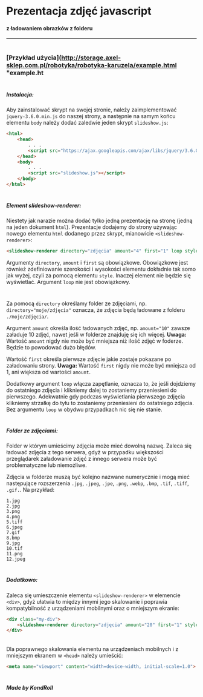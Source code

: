 # Prezentacja zdjęć javascript 
#### z ładowaniem obrazków z folderu
***
#
### [Przykład użycia](http://storage.axel-sklep.com.pl/robotyka/robotyka-karuzela/example.html "example.ht
#
##### Instalacja:
Aby zainstalować skrypt na swojej stronie, należy zaimplementować ``jquery-3.6.0.min.js`` do naszej strony, a następnie na samym końcu elementu ``body`` należy dodać zaledwie jeden skrypt ``slideshow.js``:
```html
<html>
    <head>
        . . .
        <script src="https://ajax.googleapis.com/ajax/libs/jquery/3.6.0/jquery.min.js"></script>
    </head>
    <body>
        . . .
        <script src="slideshow.js"></script>
    </body>
</html>
```
#
##### Element slideshow-renderer:
Niestety jak narazie można dodać tylko jedną prezentację na stronę (jedną na jeden dokument ``html``).
Prezentacje dodajemy do strony używając nowego elementu ``html`` dodanego przez skrypt, mianowicie ``<slideshow-renderer>``:
```html
<slideshow-renderer directory="zdjęcia" amount="4" first="1" loop style="width: 800px; height: 450px;"></slideshow-renderer>
```
Argumenty ``directory``, ``amount`` i ``first`` są obowiązkowe. Obowiązkowe jest również zdefiniowanie szerokości i wysokości elementu dokładnie tak somo jak wyżej, czyli za pomocą elementu ``style``. Inaczej element nie będzie się wyświetlać. Argument ``loop`` nie jest obowiązkowy.
#
Za pomocą ``directory`` określamy folder ze zdjęciami, np. ``directory="moje/zdjęcia"`` oznacza, że zdjęcia będą ładowane z folderu ``./moje/zdjęcia/``.

Argument ``amount`` określa ilość ładowanych zdjęć, np. ``amount="10"`` zawsze załaduje 10 zdjęć, nawet jeśli w folderze znajduję się ich więcej.
**Uwaga:** Wartość ``amount`` nigdy nie może być mniejsza niż ilość zdjęć w foderze. Będzie to powodować dużo błędów.

Wartość ``first`` określa pierwsze zdjęcie jakie zostaje pokazane po załadowaniu strony.
**Uwaga:** Wartość ``first`` nigdy nie może być mniejsza od 1, ani większa od wartości ``amount``.

Dodatkowy argument ``loop`` włącza zapętlanie, oznacza to, że jeśli dojdziemy do ostatniego zdjęcia i klikniemy dalej to zostaniemy przeniesieni do pierwszego. Adekwatnie gdy podczas wyświetlania pierwszego zdjęcia klikniemy strzałkę do tyłu to zostaniemy przeniesieni do ostatniego zdjęcia. Bez argumentu ``loop`` w obydwu przypadkach nic się nie stanie.
#
##### Folder ze zdjęciami:
Folder w którym umieścimy zdjęcia może mieć dowolną nazwę. Zaleca się ładować zdjęcia z tego serwera, gdyż w przypadku większości przeglądarek załadowanie zdjęć z innego serwera może być problematyczne lub niemożliwe.

Zdjęcia w folderze muszą być kolejno nazwane numerycznie i mogą mieć następujące rozszerzenia ``.jpg``, ``.jpeg``, ``.jpe``, ``.png``, ``.webp``, ``.bmp``, ``.tif``, ``.tiff``, ``.gif.``. Na przykład:
```
1.jpg
2.jpg
3.png
4.png
5.tiff
6.jpeg
7.gif
8.bmp
9.jpg
10.tif
11.png
12.jpeg
```
#
##### Dodatkowo:
Zaleca się umieszczenie elementu ``<slideshow-renderer>`` w elemencie ``<div>``, gdyż ułatwia to między innymi jego skalowanie i poprawia kompatybilność z urządzeniami mobilnymi oraz o mniejszym ekranie:
```html
<div class="my-div">
    <slideshow-renderer directory="zdjęcia" amount="20" first="1" style="width: 800px; height: 450px;"></slideshow-renderer>
</div>
```
######
Dla poprawnego skalowania elementu na urządzeniach mobilnych i z mniejszym ekranem w ``<head>`` należy umieścić:
```html
<meta name="viewport" content="width=device-width, initial-scale=1.0">
```
#
#
##### Made by KondRoll